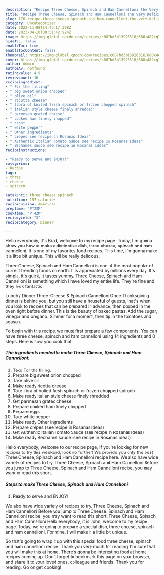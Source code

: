 ```yaml
---
description: "Recipe Three Cheese, Spinach and Ham Cannelloni the Very Delicious"
title: "Recipe Three Cheese, Spinach and Ham Cannelloni the Very Delicious"
slug: 176-recipe-three-cheese-spinach-and-ham-cannelloni-the-very-delicious
category: Uncategorized
date: 2022-11-08T14:45:17.398Z
date: 2023-04-10T08:51:42.924Z
image: https://img-global.cpcdn.com/recipes/c087bd3b13926316/680x482cq70/three-cheese-spinach-and-ham-cannelloni-recipe-main-photo.jpg
hideToc: false
enableToc: true
enableTocContent: false
thumbnail: https://img-global.cpcdn.com/recipes/c087bd3b13926316/680x482cq70/three-cheese-spinach-and-ham-cannelloni-recipe-main-photo.jpg
cover: https://img-global.cpcdn.com/recipes/c087bd3b13926316/680x482cq70/three-cheese-spinach-and-ham-cannelloni-recipe-main-photo.jpg
author: Admin
authorAv: notfound
ratingvalue: 4.9
reviewcount: 16
recipeingredient:
- " For the filling"
- " big sweet onion chopped"
- " olive oil"
- " ricotta cheese"
- " libra of boiled fresh spinach or frozen chopped spinach"
- " italian style cheese finely shredded"
- " parmesan grated cheese"
- " cooked ham finely chopped"
- " eggs"
- " white pepper"
- " Other ingredients"
- " crepes see recipe in Rosanas Ideas"
- " Authentic Italian Tomato Sauce see recipe in Rosanas Ideas"
- " Bechamel sauce see recipe in Rosanas ideas"
recipeinstructions:

- "Ready to serve and ENJOY!"
categories:
- Recipe
tags:
- three
- cheese
- spinach

katakunci: three cheese spinach 
nutrition: 157 calories
recipecuisine: American
preptime: "PT23M"
cooktime: "PT42M"
recipeyield: "3"
recipecategory: Dinner

---
```



Hello everybody, it's Brad, welcome to my recipe page. Today, I'm gonna show you how to make a distinctive dish, three cheese, spinach and ham cannelloni. It is one of my favorites food recipes. This time, I'm gonna make it a little bit unique. This will be really delicious.

Three Cheese, Spinach and Ham Cannelloni is one of the most popular of current trending foods on earth. It is appreciated by millions every day. It's simple, it's quick, it tastes yummy. Three Cheese, Spinach and Ham Cannelloni is something which I have loved my entire life. They're fine and they look fantastic.

Lunch / Dinner Three-Cheese &amp; Spinach Cannelloni Once Thanksgiving dinner is behind you, but you still have a houseful of guests, that&#39;s when you look to recipes that can be prepared in advance, then popped in the oven right before dinner. This is the beauty of baked pastas. Add the sugar, vinegar and oregano. Simmer for a moment, then tip in the tomatoes and season.


To begin with this recipe, we must first prepare a few components. You can have three cheese, spinach and ham cannelloni using 14 ingredients and 0 steps. Here is how you cook that.

<!--inarticleads1-->

##### The ingredients needed to make Three Cheese, Spinach and Ham Cannelloni:

1. Take  For the filling:
1. Prepare  big sweet onion chopped
1. Take  olive oil
1. Make ready  ricotta cheese
1. Take  libra of boiled fresh spinach or frozen chopped spinach
1. Make ready  italian style cheese finely shredded
1. Get  parmesan grated cheese
1. Prepare  cooked ham finely chopped
1. Prepare  eggs
1. Take  white pepper
1. Make ready  Other ingredients:
1. Prepare  crepes (see recipe in Rosanas Ideas)
1. Get  Authentic Italian Tomato Sauce (see recipe in Rosanas Ideas)
1. Make ready  Bechamel sauce (see recipe in Rosanas ideas)


Hello everybody, welcome to our recipe page, If you&#39;re looking for new recipes to try this weekend, look no further! We provide you only the best Three Cheese, Spinach and Ham Cannelloni recipe here. We also have wide variety of recipes to try. Three Cheese, Spinach and Ham Cannelloni Before you jump to Three Cheese, Spinach and Ham Cannelloni recipe, you may want to read this short. 

<!--inarticleads2-->

##### Steps to make Three Cheese, Spinach and Ham Cannelloni:


1. Ready to serve and ENJOY!

We also have wide variety of recipes to try. Three Cheese, Spinach and Ham Cannelloni Before you jump to Three Cheese, Spinach and Ham Cannelloni recipe, you may want to read this short. Three Cheese, Spinach and Ham Cannelloni Hello everybody, it is John, welcome to my recipe page. Today, we&#39;re going to prepare a special dish, three cheese, spinach and ham cannelloni. For mine, I will make it a little bit unique. 

So that's going to wrap it up with this special food three cheese, spinach and ham cannelloni recipe. Thank you very much for reading. I'm sure that you will make this at home. There's gonna be interesting food at home recipes coming up. Don't forget to bookmark this page on your browser, and share it to your loved ones, colleague and friends. Thank you for reading. Go on get cooking!
